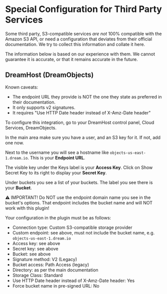 # Special Configuration for Third Party Services

Some third party, S3-compatible services _are not_ 100% compatible with the Amazon S3 API, or need a configuration that deviates from their official documentation. We try to collect this information and collate it here. 

The information below is based on our experience with them. We cannot guarantee it is accurate, or that it remains accurate in the future.

## DreamHost (DreamObjects)

Known caveats:
* The endpoint URL they provide is NOT the one they state as preferred in their documentation.
* It only supports v2 signatures.
* It requires "Use HTTP Date header instead of X-Amz-Date header"

To configure this integration, go to your DreamHost control panel, Cloud Services, DreamObjects.

In the main area make sure you have a user, and an S3 key for it. If not, add one now.

Next to the username you will see a hostname like `objects-us-east-1.dream.io`. This is your **Endpoint URL**.

The visible key under the Keys label is your **Access Key**. Click on Show Secret Key to its right to display your **Secret Key**.

Under buckets you see a list of your buckets. The label you see there is your **Bucket**.

⚠️ IMPORTANT! Do NOT use the endpoint domain name you see in the bucket's options. That endpoint includes the bucket name and will NOT work with this plugin!

Your configuration in the plugin must be as follows:

* Connection type: Custom S3-compatible storage provider
* Custom endpoint: see above, must not include the bucket name, e.g. `objects-us-east-1.dream.io`
* Access key: see above
* Secret key: see above
* Bucket: see above
* Signature method: V2 (Legacy)
* Bucket access: Path Access (legacy)
* Directory: as per the main documentation
* Storage Class: Standard
* Use HTTP Date header instead of X-Amz-Date header: Yes
* Force bucket name in pre-signed URL: No